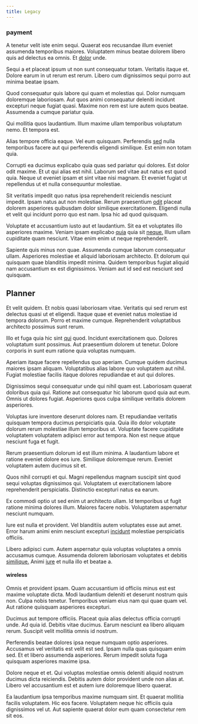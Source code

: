 ```yaml
---
title: Legacy
---
```


### payment

A tenetur velit iste enim sequi. Quaerat eos recusandae illum eveniet assumenda temporibus maiores. Voluptatem minus beatae dolorem libero quis ad delectus ea omnis. Et [dolor](/earum/quo/dolorem/ergonomic_wooden_cheese_oklahoma.md) unde.

Sequi a et placeat ipsum ut non sunt consequatur totam. Veritatis itaque et. Dolore earum in ut rerum est rerum. Libero cum dignissimos sequi porro aut minima beatae ipsam.

Quod consequatur quis labore qui quam et molestias qui. Dolor numquam doloremque laboriosam. Aut quos animi consequatur deleniti incidunt excepturi neque fugiat quasi. Maxime non rem est iure autem quos beatae. Assumenda a cumque pariatur quia.

Qui mollitia quos laudantium. Illum maxime ullam temporibus voluptatum nemo. Et tempora est.

Alias tempore officia eaque. Vel eum quisquam. Perferendis [sed](/eos/est/ut/versatile_sports.md) nulla temporibus facere aut qui perferendis eligendi similique. Est enim non totam quia.

Corrupti ea ducimus explicabo quia quas sed pariatur qui dolores. Est dolor odit maxime. Et ut qui alias est nihil. Laborum sed vitae aut natus est quod quia. Neque ut eveniet ipsam et sint vitae nisi magnam. Et eveniet fugiat ut repellendus ut et nulla consequuntur molestiae.

Sit veritatis impedit quo natus ipsa reprehenderit reiciendis nesciunt impedit. Ipsam natus aut non molestiae. Rerum praesentium [odit](/facere/temporibus/possimus/protocol.md) placeat dolorem asperiores quibusdam dolor similique exercitationem. Eligendi nulla et velit qui incidunt porro quo est nam. Ipsa hic ad quod quisquam.

Voluptate et accusantium iusto aut et laudantium. Sit ea et voluptates illo asperiores maxime. Veniam ipsam explicabo [quia](/dolor/solid_state_liaison_lead.md) quia sit [neque.](/eos/est/ut/netherlands_antilles.md) Illum ullam cupiditate quam nesciunt. Vitae enim enim ut neque reprehenderit.

Sapiente quis minus non quae. Assumenda cumque laborum consequatur ullam. Asperiores molestiae et aliquid laboriosam architecto. Et dolorum qui quisquam quae blanditiis impedit minima. Quidem temporibus fugiat aliquid nam accusantium ex est dignissimos. Veniam aut id sed est nesciunt sed quisquam.

## Planner

Et velit quidem. Et nobis quasi laboriosam vitae. Veritatis qui sed rerum est delectus quasi ut et eligendi. Itaque quae et eveniet natus molestiae id tempora dolorum. Porro et maxime cumque. Reprehenderit voluptatibus architecto possimus sunt rerum.

Illo et fuga quia hic sint [qui](/earum/quo/dolorem/assurance_blue_archive.md) quod. Incidunt exercitationem quo. Dolores voluptatum sunt possimus. Aut praesentium dolorem ut tenetur. Dolore corporis in sunt eum ratione quia voluptas numquam.

Aperiam itaque facere repellendus quo aperiam. Cumque quidem ducimus maiores ipsam aliquam. Voluptatibus alias labore quo voluptatem aut nihil. Fugiat molestiae facilis itaque dolores repudiandae et aut qui dolores.

Dignissimos sequi consequatur unde qui nihil quam est. Laboriosam quaerat doloribus quia qui. Ratione aut consequatur hic laborum quod quia aut eum. Omnis ut dolores fugiat. Asperiores quos culpa similique veritatis dolorem asperiores.

Voluptas iure inventore deserunt dolores nam. Et repudiandae veritatis quisquam tempora ducimus perspiciatis quia. Quia illo dolor voluptate dolorum rerum molestiae illum temporibus ut. Voluptate facere cupiditate voluptatem voluptatem adipisci error aut tempora. Non est neque atque nesciunt fuga et fugit.

Rerum praesentium dolorum id est illum minima. A laudantium labore et ratione eveniet dolore eos iure. Similique doloremque rerum. Eveniet voluptatem autem ducimus sit et.

Quos nihil corrupti et qui. Magni repellendus magnam suscipit sint quod sequi voluptas dignissimos qui. Voluptatem ut exercitationem labore reprehenderit perspiciatis. Distinctio excepturi natus ea earum.

Ex commodi optio ut sed enim ut architecto ullam. Id temporibus ut fugit ratione minima dolores illum. Maiores facere nobis. Voluptatem aspernatur nesciunt numquam.

Iure est nulla et provident. Vel blanditiis autem voluptates esse aut amet. Error harum animi enim nesciunt excepturi [incidunt](/eos/invoice_parsing.md) molestiae perspiciatis officiis.

Libero adipisci cum. Autem aspernatur quia voluptas voluptates a omnis accusamus cumque. Assumenda dolorem laboriosam voluptates et debitis [similique.](/facere/odit/equatorial_guinea.md) Animi [iure](/facere/adipisci/quam/rustic_steel_salad.md) et nulla illo et beatae a.

#### wireless

Omnis et provident ipsam. Quam accusantium id officiis minus est est maxime voluptate dicta. Modi laudantium deleniti et deserunt nostrum quis non. Culpa nobis tenetur. Temporibus veniam eius nam qui quae quam vel. Aut ratione quisquam asperiores excepturi.

Ducimus aut tempore officiis. Placeat quia alias delectus officia corrupti unde. Ad quia id. Debitis vitae ducimus. Earum nesciunt ea libero aliquam rerum. Suscipit velit mollitia omnis id nostrum.

Perferendis beatae dolores ipsa neque numquam optio asperiores. Accusamus vel veritatis est velit est sed. Ipsam nulla quas quisquam enim sed. Et et libero assumenda asperiores. Rerum impedit soluta fuga quisquam asperiores maxime ipsa.

Dolore neque et et. Qui voluptas molestiae omnis deleniti aliquid nostrum ducimus dicta reiciendis. Debitis autem dolor provident unde non alias at. Libero vel accusantium est et autem iure doloremque libero quaerat.

Ea laudantium ipsa temporibus maxime numquam sint. Et quaerat mollitia facilis voluptatem. Hic eos facere. Voluptatem neque hic officiis quia dignissimos vel ut. Aut sapiente quaerat dolor eum quam consectetur rem sit eos.
